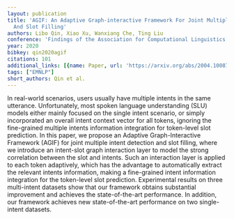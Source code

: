 ```yaml
---
layout: publication
title: 'AGIF: An Adaptive Graph-interactive Framework For Joint Multiple Intent Detection
  And Slot Filling'
authors: Libo Qin, Xiao Xu, Wanxiang Che, Ting Liu
conference: 'Findings of the Association for Computational Linguistics: EMNLP 2020'
year: 2020
bibkey: qin2020agif
citations: 101
additional_links: [{name: Paper, url: 'https://arxiv.org/abs/2004.10087'}]
tags: ["EMNLP"]
short_authors: Qin et al.
---
```

In real-world scenarios, users usually have multiple intents in the same
utterance. Unfortunately, most spoken language understanding (SLU) models
either mainly focused on the single intent scenario, or simply incorporated an
overall intent context vector for all tokens, ignoring the fine-grained
multiple intents information integration for token-level slot prediction. In
this paper, we propose an Adaptive Graph-Interactive Framework (AGIF) for joint
multiple intent detection and slot filling, where we introduce an intent-slot
graph interaction layer to model the strong correlation between the slot and
intents. Such an interaction layer is applied to each token adaptively, which
has the advantage to automatically extract the relevant intents information,
making a fine-grained intent information integration for the token-level slot
prediction. Experimental results on three multi-intent datasets show that our
framework obtains substantial improvement and achieves the state-of-the-art
performance. In addition, our framework achieves new state-of-the-art
performance on two single-intent datasets.